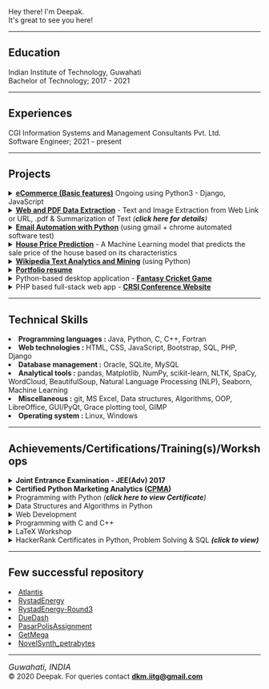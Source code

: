 

<div>
		<p>Hey there! I'm Deepak.<br/>
		It's great to see you here!</p>
</div>
<hr>
<h2>Education</h2>
<p>Indian Institute of Technology, Guwahati
<br/>Bachelor of Technology; <!--July,--> 2017 - <!--July,--> 2021</p>

<hr/>

<h2>Experiences</h2>
<p>CGI Information Systems and Management Consultants Pvt. Ltd.
<br/>Software Engineer;<!-- Sept.--> 2021 - present</p><!--
<p>Accenture <br/>Pre-Onboard Learning; Aug, 2021 - Sep 23, 2021</p>-->

<hr/>
	
<h2>Projects</h2>

<details>
  <summary>
    <a href="https://github.com/deepak-mandal/eCommerce"><b>eCommerce (Basic features)</b></a> Ongoing using Python3 - Django, JavaScript 
  </summary>
  working on, will update soon..<hr/>
</details>

<details>
  <summary>
    <a href="https://github.com/deepak-mandal/DueDash"><b>Web and PDF Data Extraction</b></a> - Text and Image Extraction from Web Link or URL, .pdf & Summarization of Text <i>(<b>click here for details</b>)</i>
  </summary>
  <h1>Web and PDF file Data Extraction</h1>
<h3>1. Summarization of Text:-</h3> Generated the summary from the Source text, Further Drawn the Word Cloud <br/>
(a). From Any Web Link - could be generated summary x percentage (eg. 50%) of the Original web source Text data. & finally created a Word cloud.<br>
(b). From Any PDF file - Generated summary of the .pdf file, and their word cloud<br/>


<h3>2. Text and Image Extraction from any Web Link or URL:- </h3>
(a). Generated the formated HTML file from source code<br>
(b). Extraced all the Images from the web Link, and Downloaded into a folder automatically<br>
(c). Extracted Various text data such as paragraph tags, anchor tags, header tags, Further saved all data in a file
<br/>
Further Extracted Text and Image Data from the PDF file format.<br/>

<h6>Technologies used: Python3, BeautifulSoup/bs4, PyPDF2, SpaCy, NLTK, WordCloud, NumPy, Shutil, OS, parse, requests</h6>Result:-
	
```diff

@@ Selected for Product(software) Development & Testing, Internship (work remotely) at Germany based Startup @@
```
<hr>
	
</details>





<details>
  <summary>
    <a href="https://github.com/deepak-mandal/Email-Automation-with-Python"><b>Email Automation with Python</b></a> (using gmail + chrome automated software test) 
  </summary>
  <h1>Email Automation with Python</h1>
<li>Automating emails by the help of Python, smtplib, Linux & Window OS, HTML, CSS, with attachments using Encrypted connections.</li>
<li>Extracted emails automatically from the Linkedin Post using selenium, chrome automated test software, re, pandas, </li>
<li><b>Features:-</b> Multiple emails can in one go or on single click, The delivered email is of personalised type i.e. "to" for each single email_Id but not "bcc" or "cc" e-mail type</li><br/><hr/>
</details>


	
<details>
  <summary>
    <a href="https://github.com/deepak-mandal/SalePricePrediction"><b>House Price Prediction</b></a> - A Machine Learning model that predicts the sale price of the house based on its characteristics
  </summary>
  <h1>House Price Prediction</h1>
<b>Objective:- To build a Linear Regression model that will be able to Predict the Sale Price of the house based on its characteristics.</b>
<h5>Result:- Generated the Prediction for test dataset with 84.62 % accuracy of the Model</h5>
<h6>Technologies used: Python, Machine learning technique - Linear Regression</h6><hr/>

</details>
	


<details>
  <summary>
    <a href="https://github.com/deepak-mandal/Word-Cloud-from-Text-Mining"><b>Wikipedia Text Analytics and Mining</b></a> (using Python)
  </summary>
 <h1>Wikipedia Text Analytics and Mining </h1>
Self-paced project, Dec 2020<br/><br>

Analysed the unstructured data (article) using text mining and created the Word Cloud out of that; to understand what these article trying to say, rather than reading the entire article. <br/>
<h6>Technologies used: Python3, WordCloud</h6>
<hr/>
</details>	
	

	
	
	
	
<details>
  <summary>
    <a href="https://github.com/deepak-mandal/deepak-mandal.github.io"><b>Portfolio resume</b></a>
  </summary>
	<hr/>
</details>
	
	
	
<details>
  <summary>
    Python-based desktop application - <a href="https://github.com/deepak-mandal/Game"><b>Fantasy Cricket Game</b></a>
  </summary>
  <h1>Fantasy Cricket Game</h1>

Internshala Trainings, Jul 2020<br>

Build a Python-based desktop application which is a Fantasy Cricket Game, where we would create a virtual team of cricket players and score points on how the players perform in different matches.

<h6>Technologies used: Python, OOP, SQLite, PyQt framework</h6><hr/>

</details>


<details>
  <summary>
    PHP based full-stack web app - <a href=""><b>CRSI Conference Website</b> </a>
  </summary>
  <h1>CRSI Conference Website</h1>IIT Guwahati; April 2020 - June 2020<br/>
Developed PHP based full-stack conference web app for our Department with my team members.<br/>
Developed the admin portal for the response to edit/delete.<br/><h6>
Technologies used: Backend - PHP, MySQL; Frontend - HTML, CSS & Bootstrap</h6><hr/>
</details>
	
	

		
<hr/>

<h2>Technical Skills</h2>
<li><b>Programming languages :</b> Java, Python, C, C++, Fortran</li>
<li><b>Web technologies :</b> HTML, CSS, JavaScript, Bootstrap, SQL, PHP, Django</li>
<li><b>Database management :</b> Oracle, SQLite, MySQL</li>
<li><b>Analytical tools :</b> pandas, Matplotlib, NumPy, scikit-learn, NLTK, SpaCy, WordCloud, BeautifulSoup, Natural Language Processing (NLP), Seaborn, Machine Learning</li>
<li><b>Miscellaneous :</b> git, MS Excel, Data structures, Algorithms, OOP, LibreOffice, GUI/PyQt, Grace plotting tool, GIMP</li>
<li><b>Operating system :</b> Linux, Windows</li>

<hr/>
		
<h2>Achievements/Certifications/Training(s)/Workshops</h2>

<details>
  <summary>
    <b>Joint Entrance Examination - JEE(Adv) 2017</b><br/>
  </summary>
	<div align="center">
	<img src="/img/IITG_logo.png">	
</div>
</details>


<details>
  <summary>
    <b>Certified Python Marketing Analytics (<a href="https://drive.google.com/file/d/1gEPhMKFntl1qX1xWGKyjScFEp4gmOByN/view?usp=sharing" target="_blank">CPMA</a>)</b>
  </summary>
  <div align="center">
	<img src="/img/2.png">	
</div>
</details>

<details>
  <summary>
    Programming with Python <i>(<b>click here to view Certificate</b>)</i>
	</summary>
  <div align="center">
	<img src="/img/1.png">	
</div>
</details>

<details>
  <summary>
    Data Structures and Algorithms in Python
  </summary>
  <div align="center">
	<img src="/img/6.png">	
</div>
</details>

<details>
  <summary>
    Web Development
  </summary>
  <div align="center">
	<img src="/img/5.png">	
</div>
</details>


<details>
  <summary>
	Programming with C and C++
  </summary>
  <div align="center">
	<img src="/img/7.png">	
</div>
</details>



<details>
  <summary>
    LaTeX Workshop
  </summary>
  <div align="center">
	<img src="/img/8.jpg">	
</div>
</details>









<details>
  <summary>
    HackerRank Certificates in Python, Problem Solving & SQL <i><b>(click to view)</b></i> <br/>
  </summary>
	<div align="center">
		<img src="/img/3.png">
		<img src="/img/4.png">	
		<img src="/img/9.png">	
	</div>
	
  	
</details>

<!--
<details>
  <summary>
    Got Offer letter in Various profiles (May, 2021 - July, 2021):
  </summary>
	
		
		Application  Development  Associate - Accenture 
		Systems Engineer - INFOSYS LIMITED
		Technical Consultant -  PayrollCloud
		Software  Engineer - Trianz  Digital Consulting  Pvt.  Ltd
		Software Trainee -  TechAhead
		Developer - Frantic Solution
		Software Developer - InaliFoundation
		PHP Intern - Light Link Solutions
		Product Development & Testing profile @ Germany based Startup - DueDash
	
	
</details>
-->



<hr/>





		
<h2>Few successful repository</h2>
<li><a href="https://github.com/deepak-mandal/Atlantis">Atlantis</a></li>
<li><a href="https://github.com/deepak-mandal/RystadEnergy">RystadEnergy</a></li>
<li><a href="https://github.com/deepak-mandal/RystadEnergy-Round3">RystadEnergy-Round3</a></li>
<li><a href="https://github.com/deepak-mandal/DueDashGermany">DueDash</a></li>
<li><a href="https://github.com/deepak-mandal/PasarPolisAssignment">PasarPolisAssignment</a></li>

<li><a href="https://github.com/deepak-mandal/Assignment-GetMega">GetMega</a></li>
<li><a href="https://github.com/deepak-mandal/Assignment-NovelSynth_petrabytes-Oil_and_Gas_domain">NovelSynth_petrabytes</a></li>
<hr>


<p><i class="fa fa-map-marker" style="font-size:16px">  Guwahati, INDIA</i><br/>&copy; 2020 Deepak. For queries contact <a href="mailto:dkmiitg@gmail.com"><b>dkm.iitg@gmail.com</b></a>  </p>	
			
			



  


<!--
Selected for Product(software) Development & Testing, Internship (work remotely) at Germany based Startup
**deepak-mandal/deepak-mandal** is a ✨ _special_ ✨ repository because its `README.md` (this file) appears on your GitHub profile.

Here are some ideas to get you started:

- 🔭 I’m currently working on ...
- 🌱 I’m currently learning ...
- 👯 I’m looking to collaborate on ...
- 🤔 I’m looking for help with ...
- 💬 Ask me about ...
- 📫 How to reach me: ...
- 😄 Pronouns: ...
- ⚡ Fun fact: ...
-->
